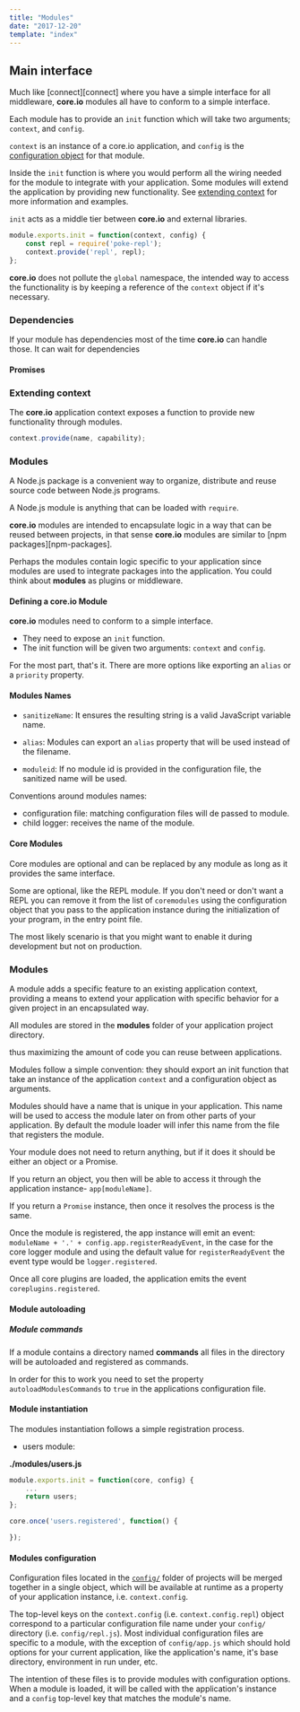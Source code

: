 ```yaml
---
title: "Modules"
date: "2017-12-20"
template: "index"
---
```


## Main interface

Much like [connect][connect] where you have a simple interface for all middleware, **core.io** modules all have to conform to a simple interface.

Each module has to provide an `init` function which will take two arguments; `context`, and `config`.

`context` is an instance of a core.io application, and `config` is the [configuration object](#configuration) for that module.

Inside the `init` function is where you would perform all the wiring needed for the module to integrate with your application. Some modules will extend the application by providing new functionality. See [extending context](#extending-context) for more information and examples.

`init` acts as a middle tier between **core.io** and external libraries.

```js
module.exports.init = function(context, config) {
    const repl = require('poke-repl');
    context.provide('repl', repl);
};
```

**core.io** does not pollute the `global` namespace, the intended way to access the functionality is by keeping a reference of the `context` object if it's necessary.

### Dependencies
If your module has dependencies most of the time **core.io** can handle those.
It can wait for dependencies

#### Promises

### Extending context

The **core.io** application context exposes a function to provide new functionality through modules.

```js
context.provide(name, capability);
```

### Modules

A Node.js package is a convenient way to organize, distribute and reuse source code between Node.js programs.

A Node.js module is anything that can be loaded with `require`.

**core.io** modules are intended to encapsulate logic in a way that can be reused between projects, in that sense **core.io** modules are similar to [npm packages][npm-packages].

Perhaps the modules contain logic specific to your application since modules are used to integrate packages into the application. You could think about **modules** as plugins or middleware.

#### Defining a **core.io** Module

**core.io** modules need to conform to a simple interface.

* They need to expose an `init` function.
* The init function will be given two arguments: `context` and `config`.

For the most part, that's it. There are more options like exporting an `alias` or a `priority` property.

#### Modules Names

* `sanitizeName`: It ensures the resulting string is a valid JavaScript variable name.

* `alias`: Modules can export an `alias` property that will be used instead of the filename.

* `moduleid`: If no module id is provided in the configuration file, the sanitized name will be used.

Conventions around modules names:

* configuration file: matching configuration files will de passed to module.
* child logger: receives the name of the module.

#### Core Modules

Core modules are optional and can be replaced by any module as long as it provides the same interface.

Some are optional, like the REPL module. If you don't need or don't want a REPL you can remove it from the list of `coremodules` using the configuration object that you pass to the application instance during the initialization of your program, in the entry point file.

The most likely scenario is that you might want to enable it during development but not on production.

### Modules

A module adds a specific feature to an existing application context, providing a means to extend your application with specific behavior for a given project in an encapsulated way.

All modules are stored in the **modules** folder of your application project directory.

 thus maximizing the amount of code you can reuse between applications.

Modules follow a simple convention: they should export an init function that take an instance of the application `context` and a configuration object as arguments.

Modules should have a name that is unique in your application. This name will be used to access the module later on from other parts of your application.
By default the module loader will infer this name from the file that registers the module.

Your module does not need to return anything, but if it does it should be either an object or a Promise.

If you return an object, you then will be able to access it through the application instance- `app[moduleName]`.

If you return a `Promise` instance, then once it resolves the process is the same.

Once the module is registered, the app instance will emit an event: `moduleName + '.' + config.app.registerReadyEvent`, in the case for the core logger module and using the default value for `registerReadyEvent` the event type would be `logger.registered`.

Once all core plugins are loaded, the application emits the event `coreplugins.registered`.

#### Module autoloading

##### Module commands

If a module contains a directory named **commands** all files in the directory will be autoloaded and registered as commands.

In order for this to work you need to set the property `autoloadModulesCommands` to `true` in the applications configuration file.

#### Module instantiation

The modules instantiation follows a simple registration process.

* users module:

**./modules/users.js**
```js
module.exports.init = function(core, config) {
    ...
    return users;
};
```


```js
core.once('users.registered', function() {

});
```

#### Modules configuration

Configuration files located in the [`config/`](#configuration-loader) folder of projects will be merged together in a single object, which will be available at runtime as a property of your application instance, i.e. `context.config`.

The top-level keys on the `context.config` (i.e. `context.config.repl`) object correspond to a particular configuration file name under your `config/` directory (i.e. `config/repl.js`). Most individual configuration files are specific to a module, with the exception of `config/app.js`  which should hold options for your current application, like the application's name, it's base directory, environment in run under, etc.

The intention of these files is to provide modules with configuration options. When a module is loaded, it will be called with the application's instance and a `config` top-level key that matches the module's name.

